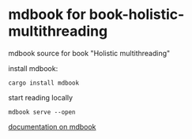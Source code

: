 # mdbook for book-holistic-multithreading
mdbook source for book "Holistic multithreading"

install mdbook:

```
cargo install mdbook
```

start reading locally 
```
mdbook serve --open
```


[documentation on mdbook](https://rust-lang.github.io/mdBook/)
